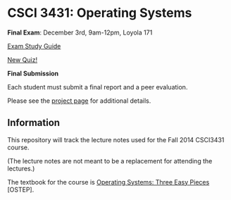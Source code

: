 CSCI 3431: Operating Systems
============================

__Final Exam__: December 3rd, 9am-12pm, Loyola 171  

[Exam Study Guide](19-Exam-Study/README.md)

[New Quiz!](https://github.com/smuos/quizzes/releases/tag/v.1.2014)


__Final Submission__

Each student must submit a final report and a peer evaluation.

Please see the [project page](00-Project/README.md#final-submission) for additional details.


Information
-----------

This repository will track the lecture notes used for the Fall 2014 CSCI3431 course.

(The lecture notes are not meant to be a replacement for attending the lectures.)

The textbook for the course is [Operating Systems: Three Easy Pieces](http://pages.cs.wisc.edu/~remzi/OSTEP/) [OSTEP].  

